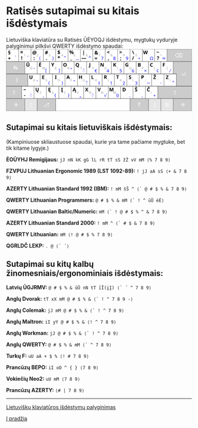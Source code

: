 
# Ratisės sutapimai su kitais išdėstymais

Lietuviška klaviatūra su Ratisės ŪĖYOQJ išdėstymu, mygtukų vyduryje palyginimui pilkšvi QWERTY išdėstymo spaudai:
![Ratisės ŪĖYOQJ išdėstymo klaviatūra su QWERTY spaudais](images/kb-lt-ratise-ueyoqj-qwerty.svg)


## Sutapimai su kitais lietuviškais išdėstymais:

(Kampiniuose skliaustuose spaudai, kurie yra tame pačiame mygtuke, bet tik kitame lygyje.)

__ĖOŪYHJ Remigijaus:__ ```jJ nN kK gG lL rR tT sS žŽ vV mM ⟨% 7 8 9⟩```

__FZVPUJ Lithuanian Ergonomic 1989 (LST 1092-89):__ ```! jJ aA sS ⟨+ & 7 8 9⟩```

__AZERTY Lithuanian Standard 1992 (IBM):__ ```! mM šŠ ^ ⟨` @ # $ % & 7 8 9⟩```

__QWERTY Lithuanian Programmers:__ ```@ # $ % & mM ⟨` ! ^ ūŪ ėĖ⟩```

__QWERTY Lithuanian Baltic/Numeric:__ ```mM ⟨` ! @ # $ % ^ & 7 8 9⟩```

__AZERTY Lithuanian Standard 2000:__ ```! mM ^ ⟨` # $ & 7 8 9⟩```

__QWERTY Lithuanian:__ ```mM ⟨! @ # $ % 7 8 9⟩```

__QGRLDČ LEKP:__ ```. @ ⟨` ´⟩```


## Sutapimai su kitų kalbų žinomesniais/ergonominiais išdėstymais:

__Latvių ŪGJRMV:__ ```@ # $ % & ūŪ nN tT īĪ(įĮ) ⟨` ´ ^ 7 8 9⟩```

__Anglų Dvorak:__ ```tT xX mM @ # $ % & ⟨` ! ^ 7 8 9 -⟩```

__Anglų Colemak:__ ```jJ mM @ # $ % & ⟨` ! ^ 7 8 9⟩```

__Anglų Maltron:__ ```iI yY @ # $ % & ⟨! ^ 7 8 9⟩```

__Anglų Workman:__ ```jJ @ # $ % & ⟨` ! ^ 7 8 9⟩```

__Anglų QWERTY:__ ```@ # $ % & mM ⟨` ^ 7 8 9⟩```

__Turkų F:__ ```uU aA + $ % ⟨! # 7 8 9⟩```

__Prancūzų BEPO:__ ```iI oO ^ { } ⟨7 8 9⟩```

__Vokiečių Neo2:__ ```uU mM ⟨7 8 9⟩```

__Prancūzų AZERTY:__ ```⟨# | 7 8 9⟩```

-------------------------

[Lietuviškų klaviatūros išdėstymų palyginimas](https://albuck.github.io/lithuanian-keyboard-layouts/)

[Į pradžią](../README.md)

